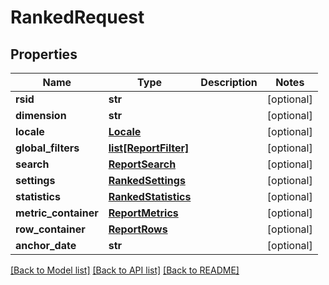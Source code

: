 # RankedRequest

## Properties
Name | Type | Description | Notes
------------ | ------------- | ------------- | -------------
**rsid** | **str** |  | [optional] 
**dimension** | **str** |  | [optional] 
**locale** | [**Locale**](Locale.md) |  | [optional] 
**global_filters** | [**list[ReportFilter]**](ReportFilter.md) |  | [optional] 
**search** | [**ReportSearch**](ReportSearch.md) |  | [optional] 
**settings** | [**RankedSettings**](RankedSettings.md) |  | [optional] 
**statistics** | [**RankedStatistics**](RankedStatistics.md) |  | [optional] 
**metric_container** | [**ReportMetrics**](ReportMetrics.md) |  | [optional] 
**row_container** | [**ReportRows**](ReportRows.md) |  | [optional] 
**anchor_date** | **str** |  | [optional] 

[[Back to Model list]](../README.md#documentation-for-models) [[Back to API list]](../README.md#documentation-for-api-endpoints) [[Back to README]](../README.md)


